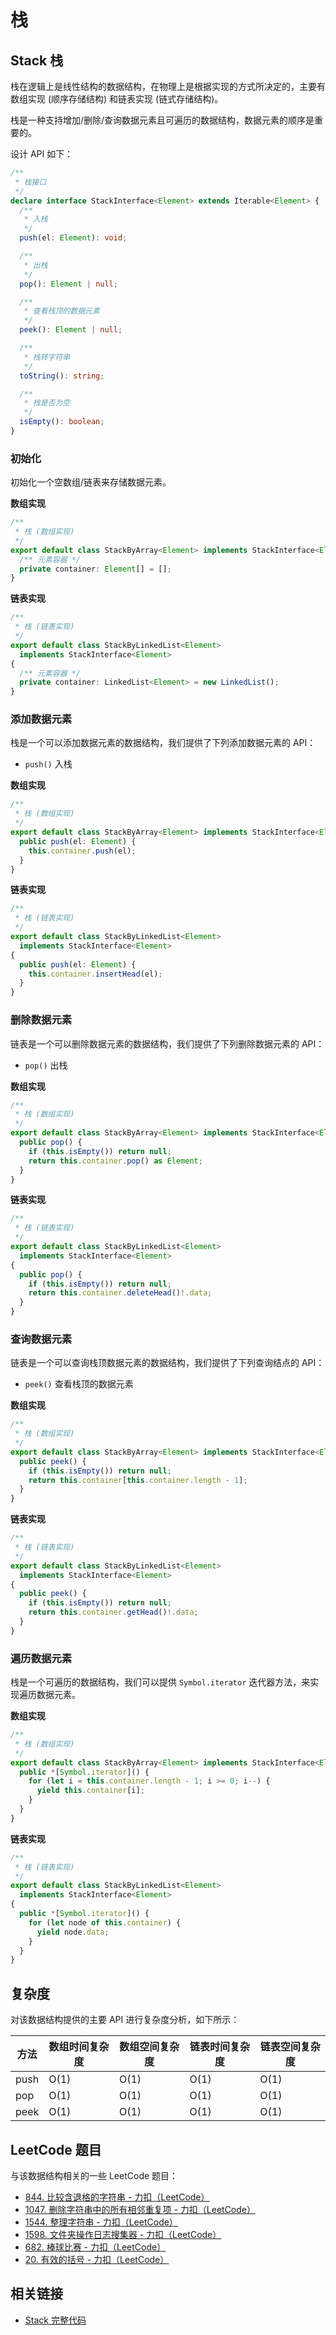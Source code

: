 # 栈

## Stack 栈

栈在逻辑上是线性结构的数据结构，在物理上是根据实现的方式所决定的，主要有数组实现 (顺序存储结构) 和链表实现 (链式存储结构)。

栈是一种支持增加/删除/查询数据元素且可遍历的数据结构，数据元素的顺序是重要的。

设计 API 如下：

```typescript
/**
 * 栈接口
 */
declare interface StackInterface<Element> extends Iterable<Element> {
  /**
   * 入栈
   */
  push(el: Element): void;

  /**
   * 出栈
   */
  pop(): Element | null;

  /**
   * 查看栈顶的数据元素
   */
  peek(): Element | null;

  /**
   * 栈转字符串
   */
  toString(): string;

  /**
   * 栈是否为空
   */
  isEmpty(): boolean;
}
```

### 初始化

初始化一个空数组/链表来存储数据元素。

**数组实现**

```typescript
/**
 * 栈 (数组实现)
 */
export default class StackByArray<Element> implements StackInterface<Element> {
  /** 元素容器 */
  private container: Element[] = [];
}
```

**链表实现**

```typescript
/**
 * 栈 (链表实现)
 */
export default class StackByLinkedList<Element>
  implements StackInterface<Element>
{
  /** 元素容器 */
  private container: LinkedList<Element> = new LinkedList();
}
```

### 添加数据元素

栈是一个可以添加数据元素的数据结构，我们提供了下列添加数据元素的 API：

- `push()` 入栈

**数组实现**

```typescript
/**
 * 栈 (数组实现)
 */
export default class StackByArray<Element> implements StackInterface<Element> {
  public push(el: Element) {
    this.container.push(el);
  }
}
```

**链表实现**

```typescript
/**
 * 栈 (链表实现)
 */
export default class StackByLinkedList<Element>
  implements StackInterface<Element>
{
  public push(el: Element) {
    this.container.insertHead(el);
  }
}
```

### 删除数据元素

链表是一个可以删除数据元素的数据结构，我们提供了下列删除数据元素的 API：

- `pop()` 出栈

**数组实现**

```typescript
/**
 * 栈 (数组实现)
 */
export default class StackByArray<Element> implements StackInterface<Element> {
  public pop() {
    if (this.isEmpty()) return null;
    return this.container.pop() as Element;
  }
}
```

**链表实现**

```typescript
/**
 * 栈 (链表实现)
 */
export default class StackByLinkedList<Element>
  implements StackInterface<Element>
{
  public pop() {
    if (this.isEmpty()) return null;
    return this.container.deleteHead()!.data;
  }
}
```

### 查询数据元素

链表是一个可以查询栈顶数据元素的数据结构，我们提供了下列查询结点的 API：

- `peek()` 查看栈顶的数据元素

**数组实现**

```typescript
/**
 * 栈 (数组实现)
 */
export default class StackByArray<Element> implements StackInterface<Element> {
  public peek() {
    if (this.isEmpty()) return null;
    return this.container[this.container.length - 1];
  }
}
```

**链表实现**

```typescript
/**
 * 栈 (链表实现)
 */
export default class StackByLinkedList<Element>
  implements StackInterface<Element>
{
  public peek() {
    if (this.isEmpty()) return null;
    return this.container.getHead()!.data;
  }
}
```

### 遍历数据元素

栈是一个可遍历的数据结构，我们可以提供 `Symbol.iterator` 迭代器方法，来实现遍历数据元素。

**数组实现**

```typescript
/**
 * 栈 (数组实现)
 */
export default class StackByArray<Element> implements StackInterface<Element> {
  public *[Symbol.iterator]() {
    for (let i = this.container.length - 1; i >= 0; i--) {
      yield this.container[i];
    }
  }
}
```

**链表实现**

```typescript
/**
 * 栈 (链表实现)
 */
export default class StackByLinkedList<Element>
  implements StackInterface<Element>
{
  public *[Symbol.iterator]() {
    for (let node of this.container) {
      yield node.data;
    }
  }
}
```

## 复杂度

对该数据结构提供的主要 API 进行复杂度分析，如下所示：

| 方法 | 数组时间复杂度 | 数组空间复杂度 | 链表时间复杂度 | 链表空间复杂度 |
| ---- | -------------- | -------------- | -------------- | -------------- |
| push | O(1)           | O(1)           | O(1)           | O(1)           |
| pop  | O(1)           | O(1)           | O(1)           | O(1)           |
| peek | O(1)           | O(1)           | O(1)           | O(1)           |

## LeetCode 题目

与该数据结构相关的一些 LeetCode 题目：

- [844. 比较含退格的字符串 - 力扣（LeetCode）](https://leetcode.cn/problems/backspace-string-compare/submissions/)
- [1047. 删除字符串中的所有相邻重复项 - 力扣（LeetCode）](https://leetcode.cn/problems/remove-all-adjacent-duplicates-in-string/)
- [1544. 整理字符串 - 力扣（LeetCode）](https://leetcode.cn/problems/make-the-string-great/)
- [1598. 文件夹操作日志搜集器 - 力扣（LeetCode）](https://leetcode.cn/problems/crawler-log-folder/)
- [682. 棒球比赛 - 力扣（LeetCode）](https://leetcode.cn/problems/baseball-game/)
- [20. 有效的括号 - 力扣（LeetCode）](https://leetcode.cn/problems/valid-parentheses/)

## 相关链接

- [Stack 完整代码](https://github.com/CokeBeliever/typescript-algorithm-and-data-structure/tree/master/src/data-structure/stack)
